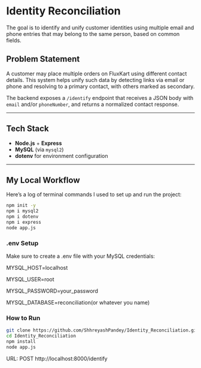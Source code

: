 # Identity Reconciliation
The goal is to identify and unify customer identities using multiple email and phone entries that may belong to the same person, based on common fields.

## Problem Statement
A customer may place multiple orders on FluxKart using different contact details. This system helps unify such data by detecting links via email or phone and resolving to a primary contact, with others marked as secondary.

The backend exposes a `/identify` endpoint that receives a JSON body with `email` and/or `phoneNumber`, and returns a normalized contact response.

---


## Tech Stack

- **Node.js** + **Express**
- **MySQL** (via `mysql2`)
- **dotenv** for environment configuration

---

## My Local Workflow
Here’s a log of terminal commands I used to set up and run the project:
```bash
npm init -y
npm i mysql2
npm i dotenv
npm i express
node app.js
```

### .env Setup
Make sure to create a .env file with your MySQL credentials:

MYSQL_HOST=localhost

MYSQL_USER=root

MYSQL_PASSWORD=your_password

MYSQL_DATABASE=reconciliation(or whatever you name)

### How to Run
```bash
git clone https://github.com/ShhreyashPandey/Identity_Reconciliation.git
cd Identity_Reconciliation
npm install
node app.js
```

URL: POST http://localhost:8000/identify

